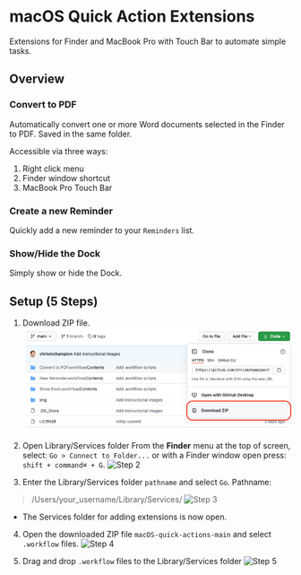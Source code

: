 # macOS Quick Action Extensions

Extensions for Finder and MacBook Pro with Touch Bar to automate simple tasks.

## Overview

### Convert to PDF
Automatically convert one or more Word documents selected in the Finder to PDF. Saved in the same folder.

Accessible via three ways:
1. Right click menu
2. Finder window shortcut
3. MacBook Pro Touch Bar

### Create a new Reminder
Quickly add a new reminder to your ```Reminders``` list.

### Show/Hide the Dock
Simply show or hide the Dock.

## Setup (5 Steps)

1. Download ZIP file.
![Step 1](/img/00-github-download-zip.png?raw=true "Download ZIP")

2. Open Library/Services folder
From the **Finder** menu at the top of screen, select:
```Go > Connect to Folder...```
or with a Finder window open press:
```shift + command⌘ + G```.
![Step 2](/img/11-Adding-Quick-Action-Extensions.png?raw=true "Go to Folder...")

3. Enter the Library/Services folder ```pathname``` and select ```Go```. Pathname:
> /Users/your_username/Library/Services/
![Step 3](/img/12-Adding-Quick-Action-Extensions.png?raw=true "Go to Library/Services folder...")
* The Services folder for adding extensions is now open.

4. Open the downloaded ZIP file ```macOS-quick-actions-main``` and select ```.workflow``` files.
![Step 4](/img/000-zip-file.png?raw=true "Open ZIP file")

5. Drag and drop ```.workflow``` files to the Library/Services folder
![Step 5](/img/13-Adding-Quick-Action-Extensions.png?raw=true "Drag and drop files")